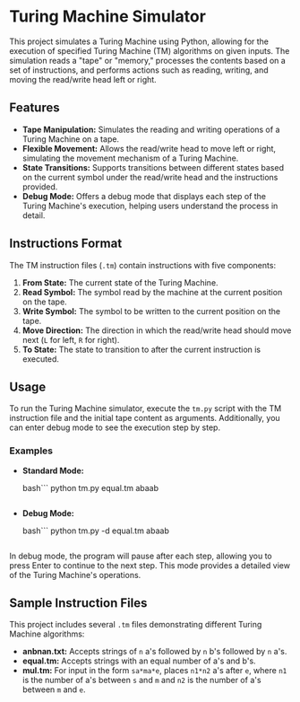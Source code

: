 # Turing Machine Simulator

This project simulates a Turing Machine using Python, allowing for the execution of specified Turing Machine (TM) algorithms on given inputs. The simulation reads a "tape" or "memory," processes the contents based on a set of instructions, and performs actions such as reading, writing, and moving the read/write head left or right.

## Features

- **Tape Manipulation:** Simulates the reading and writing operations of a Turing Machine on a tape.
- **Flexible Movement:** Allows the read/write head to move left or right, simulating the movement mechanism of a Turing Machine.
- **State Transitions:** Supports transitions between different states based on the current symbol under the read/write head and the instructions provided.
- **Debug Mode:** Offers a debug mode that displays each step of the Turing Machine's execution, helping users understand the process in detail.

## Instructions Format

The TM instruction files (`.tm`) contain instructions with five components:
1. **From State:** The current state of the Turing Machine.
2. **Read Symbol:** The symbol read by the machine at the current position on the tape.
3. **Write Symbol:** The symbol to be written to the current position on the tape.
4. **Move Direction:** The direction in which the read/write head should move next (`L` for left, `R` for right).
5. **To State:** The state to transition to after the current instruction is executed.

## Usage

To run the Turing Machine simulator, execute the `tm.py` script with the TM instruction file and the initial tape content as arguments. Additionally, you can enter debug mode to see the execution step by step.

### Examples

- **Standard Mode:**
  
  bash```
  python tm.py equal.tm abaab
  ```
- **Debug Mode:**
  
  bash```
  python tm.py -d equal.tm abaab
  ```

In debug mode, the program will pause after each step, allowing you to press Enter to continue to the next step. This mode provides a detailed view of the Turing Machine's operations.

## Sample Instruction Files

This project includes several `.tm` files demonstrating different Turing Machine algorithms:
- **anbnan.txt:** Accepts strings of `n` a's followed by `n` b's followed by `n` a's.
- **equal.tm:** Accepts strings with an equal number of a's and b's.
- **mul.tm:** For input in the form `sa*ma*e`, places `n1*n2` a's after `e`, where `n1` is the number of a's between `s` and `m` and `n2` is the number of a's between `m` and `e`.

